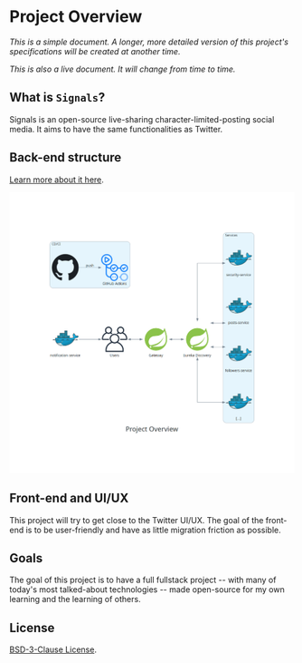 # Project Overview

_This is a simple document. A longer, more detailed version of this project's specifications will be created at another time._

_This is also a live document. It will change from time to time._

## What is `Signals`?

Signals is an open-source live-sharing character-limited-posting social media. It aims to have the same functionalities as Twitter.

## Back-end structure

[Learn more about it here](BACKEND_STRUCTURE.md).

![Simplified project diagram v2](./docs/diagrams/project_overview.png)

## Front-end and UI/UX

This project will try to get close to the Twitter UI/UX. The goal of the front-end is to be user-friendly and have as little migration friction as possible.

## Goals

The goal of this project is to have a full fullstack project -- with many of today's most talked-about technologies -- made open-source for my own learning and the learning of others.

## License

[BSD-3-Clause License](LICENSE).
